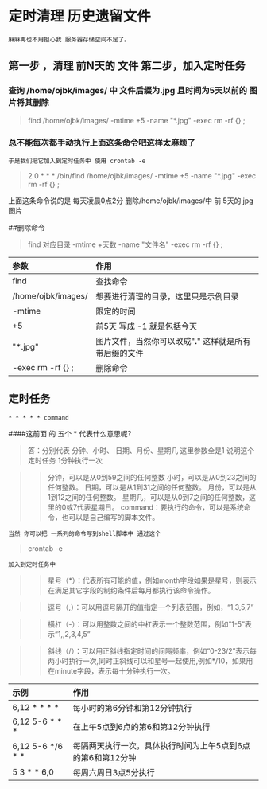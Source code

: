 # 定时清理 历史遗留文件

	麻麻再也不用担心我 服务器存储空间不足了。
	

## 第一步 ，清理 前N天的 文件  第二步，加入定时任务 


### 查询 /home/ojbk/images/ 中 文件后缀为.jpg 且时间为5天以前的 图片将其删除 
>find /home/ojbk/images/ -mtime +5 -name "*.jpg" -exec rm -rf {} \;

### 总不能每次都手动执行上面这条命令吧这样太麻烦了
	
	于是我们把它加入到定时任务中 使用 crontab -e 
	
>2 0 * * * /bin/find /home/ojbk/images/ -mtime +5 -name "*.jpg" -exec rm -rf {} \;

上面这条命令说的是 每天凌晨0点2分  删除/home/ojbk/images/中 前 5天的 jpg 图片


##删除命令 

>find 对应目录 -mtime +天数 -name "文件名" -exec rm -rf {} \;


|参数|作用|
|:-|:-|
|find|查找命令 |
|/home/ojbk/images/|想要进行清理的目录，这里只是示例目录|
|-mtime|限定的时间|
|+5| 前5天   写成 -1 就是包括今天|
|"*.jpg"|图片文件，当然你可以改成"**.**" 这样就是所有带后缀的文件|
|-exec rm -rf {} \;|删除命令 |
	
## 定时任务   

	* * * * * command 


####这前面 的 五个  * 代表什么意思呢?
	
>答：分别代表  分钟、小时、 日期、月份、星期几  这里参数全是1 说明这个定时任务 1分钟执行一次

>>分钟，可以是从0到59之间的任何整数
>>小时，可以是从0到23之间的任何整数。
>>日期，可以是从1到31之间的任何整数。
>>月份，可以是从1到12之间的任何整数。
>>星期几，可以是从0到7之间的任何整数，这里的0或7代表星期日。
>>command：要执行的命令，可以是系统命令，也可以是自己编写的脚本文件。

	当然 你可以把 一系列的命令写到shell脚本中 通过这个
	
>crontab -e 

	加入到定时任务中 

>>星号（*）：代表所有可能的值，例如month字段如果是星号，则表示在满足其它字段的制约条件后每月都执行该命令操作。

>>逗号（,）：可以用逗号隔开的值指定一个列表范围，例如，“1,3,5,7”

>>横杠（-）：可以用整数之间的中杠表示一个整数范围，例如“1-5”表示“1,,2,3,4,5”

>>斜线（/）：可以用正斜线指定时间的间隔频率，例如“0-23/2”表示每两小时执行一次,同时正斜线可以和星号一起使用,例如*/10，如果用在minute字段，表示每十分钟执行一次。

|示例|作用|
|:-|:-|
|6,12 * * * *|每小时的第6分钟和第12分钟执行 |
|6,12 5-6 * * * |在上午5点到6点的第6和第12分钟执行|
|6,12 5-6 */6 * * |每隔两天执行一次，具体执行时间为上午5点到6点的第6和第12分钟|
|5 3 * * 6,0| 每周六周日3点5分执行|



